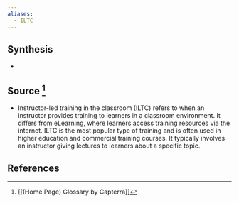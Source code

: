 ```yaml
---
aliases:
  - ILTC
---
```

## Synthesis
- 
## Source [^1]
- Instructor-led training in the classroom (ILTC) refers to when an instructor provides training to learners in a classroom environment. It differs from eLearning, where learners access training resources via the internet. ILTC is the most popular type of training and is often used in higher education and commercial training courses. It typically involves an instructor giving lectures to learners about a specific topic.
## References

[^1]: [[(Home Page) Glossary by Capterra]]